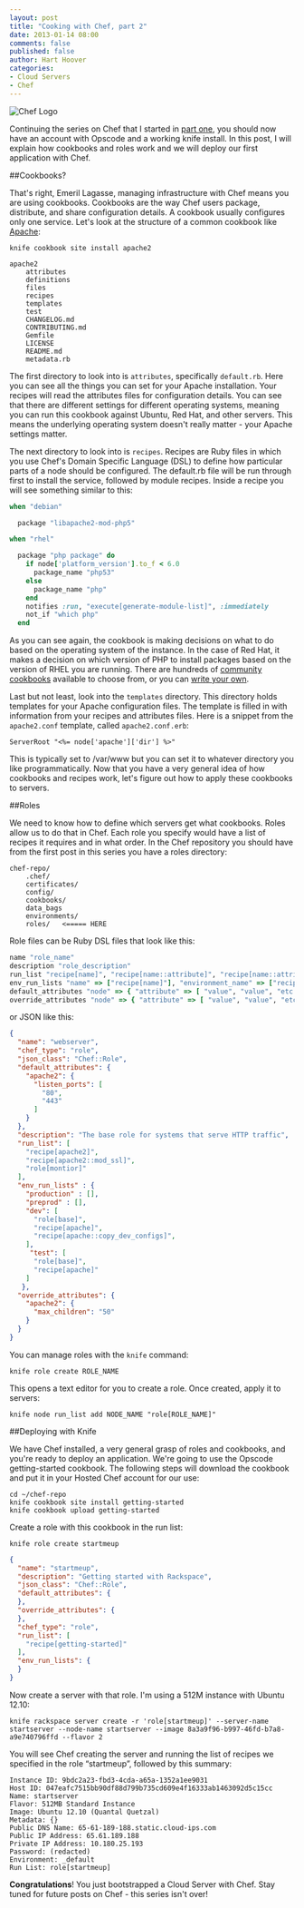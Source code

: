 ```yaml
---
layout: post
title: "Cooking with Chef, part 2"
date: 2013-01-14 08:00
comments: false
published: false
author: Hart Hoover
categories: 
- Cloud Servers
- Chef
---
```

![](/a/2013-01-09-cooking-with-chef/chef_logo.png "Chef Logo")

Continuing the series on Chef that I started in [part one](http://devops.rackspace.com/cooking-with-chef.html), you should now have an account with Opscode and a working knife install. In this post, I will explain how cookbooks and roles work and we will deploy our first application with Chef.

##Cookbooks?

That's right, Emeril Lagasse, managing infrastructure with Chef means you are using cookbooks. Cookbooks are the way Chef users package, distribute, and share configuration details. A cookbook usually configures only one service. Let's look at the structure of a common cookbook like [Apache](https://github.com/opscode-cookbooks/apache2):

	knife cookbook site install apache2

	apache2
    	attributes
    	definitions
    	files
    	recipes
    	templates
    	test
    	CHANGELOG.md
    	CONTRIBUTING.md
    	Gemfile
    	LICENSE
    	README.md
    	metadata.rb

The first directory to look into is `attributes`, specifically `default.rb`. Here you can see all the things you can set for your Apache installation. Your recipes will read the attributes files for configuration details. You can see that there are different settings for different operating systems, meaning you can run this cookbook against Ubuntu, Red Hat, and other servers. This means the underlying operating system doesn't really matter - your Apache settings matter.

The next directory to look into is `recipes`. Recipes are Ruby files in which you use Chef's Domain Specific Language (DSL) to define how particular parts of a node should be configured. The default.rb file will be run through first to install the service, followed by module recipes. Inside a recipe you will see something similar to this:

```ruby
when "debian"

  package "libapache2-mod-php5"

when "rhel"

  package "php package" do
    if node['platform_version'].to_f < 6.0
      package_name "php53"
    else
      package_name "php"
    end
    notifies :run, "execute[generate-module-list]", :immediately
    not_if "which php"
  end
```

As you can see again, the cookbook is making decisions on what to do based on the operating system of the instance. In the case of Red Hat, it makes a decision on which version of PHP to install packages based on the version of RHEL you are running. There are hundreds of [community cookbooks](http://community.opscode.com/cookbooks) available to choose from, or you can [write your own](http://wiki.opscode.com/display/chef/Guide+to+Creating+A+Cookbook+and+Writing+A+Recipe).

Last but not least, look into the `templates` directory. This directory holds templates for your Apache configuration files. The template is filled in with information from your recipes and attributes files. Here is a snippet from the `apache2.conf` template, called `apache2.conf.erb`:

	ServerRoot "<%= node['apache']['dir'] %>"

This is typically set to /var/www but you can set it to whatever directory you like programmatically. Now that you have a very general idea of how cookbooks and recipes work, let's figure out how to apply these cookbooks to servers.

##Roles

We need to know how to define which servers get what cookbooks. Roles allow us to do that in Chef. Each role you specify would have a list of recipes it requires and in what order. In the Chef repository you should have from the first post in this series you have a roles directory:

	chef-repo/
		.chef/
		certificates/
		config/
		cookbooks/
		data_bags
		environments/
		roles/   <===== HERE

Role files can be Ruby DSL files that look like this:

```ruby
name "role_name"
description "role_description"
run_list "recipe[name]", "recipe[name::attribute]", "recipe[name::attribute]"
env_run_lists "name" => ["recipe[name]"], "environment_name" => ["recipe[name::attribute]"]
default_attributes "node" => { "attribute" => [ "value", "value", "etc." ] }
override_attributes "node" => { "attribute" => [ "value", "value", "etc." ] }
```

or JSON like this:

```json
{
  "name": "webserver",
  "chef_type": "role",
  "json_class": "Chef::Role",
  "default_attributes": {
    "apache2": {
      "listen_ports": [
        "80",
        "443"
      ]
    }
  },
  "description": "The base role for systems that serve HTTP traffic",
  "run_list": [
    "recipe[apache2]",
    "recipe[apache2::mod_ssl]",
    "role[montior]"
  ],
  "env_run_lists" : {
    "production" : [],
    "preprod" : [],
    "dev": [
      "role[base]",
      "recipe[apache]",
      "recipe[apache::copy_dev_configs]",
    ],
     "test": [
      "role[base]",
      "recipe[apache]"
    ]
   },
  "override_attributes": {
    "apache2": {
      "max_children": "50"
    }
  }
}
```

You can manage roles with the `knife` command:

	knife role create ROLE_NAME

This opens a text editor for you to create a role. Once created, apply it to servers:

	knife node run_list add NODE_NAME "role[ROLE_NAME]"

##Deploying with Knife

We have Chef installed, a very general grasp of roles and cookbooks, and you're ready to deploy an application. We're going to use the Opscode getting-started cookbook. The following steps will download the cookbook and put it in your Hosted Chef account for our use:

	cd ~/chef-repo
	knife cookbook site install getting-started
	knife cookbook upload getting-started

Create a role with this cookbook in the run list:

	knife role create startmeup

```json
{
  "name": "startmeup",
  "description": "Getting started with Rackspace",
  "json_class": "Chef::Role",
  "default_attributes": {
  },
  "override_attributes": {
  },
  "chef_type": "role",
  "run_list": [
    "recipe[getting-started]"
  ],
  "env_run_lists": {
  }
}
```

Now create a server with that role. I'm using a 512M instance with Ubuntu 12.10:

	knife rackspace server create -r 'role[startmeup]' --server-name startserver --node-name startserver --image 8a3a9f96-b997-46fd-b7a8-a9e740796ffd --flavor 2

You will see Chef creating the server and running the list of recipes we specified in the role “startmeup”, followed by this summary:

	Instance ID: 9bdc2a23-fbd3-4cda-a65a-1352a1ee9031
	Host ID: 047eafc7515bb90df88d799b735cd609e4f16333ab1463092d5c15cc
	Name: startserver
	Flavor: 512MB Standard Instance
	Image: Ubuntu 12.10 (Quantal Quetzal)
	Metadata: {}
	Public DNS Name: 65-61-189-188.static.cloud-ips.com
	Public IP Address: 65.61.189.188
	Private IP Address: 10.180.25.193
	Password: (redacted)
	Environment: _default
	Run List: role[startmeup]

**Congratulations**! You just bootstrapped a Cloud Server with Chef. Stay tuned for future posts on Chef - this series isn't over!